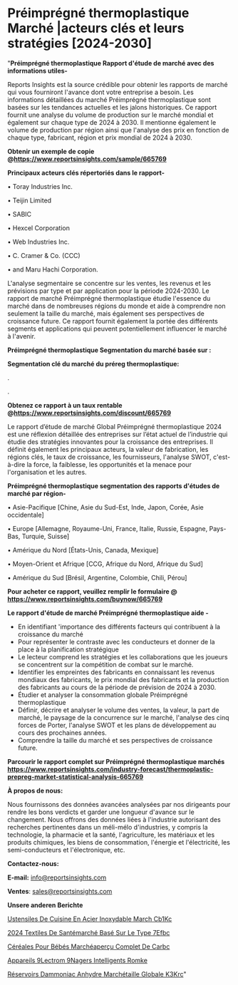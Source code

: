 # Préimprégné thermoplastique Marché |acteurs clés et leurs stratégies [2024-2030]

"<strong>Préimprégné thermoplastique Rapport d'étude de marché avec des informations utiles-</strong>

Reports Insights est la source crédible pour obtenir les rapports de marché qui vous fourniront l'avance dont votre entreprise a besoin. Les informations détaillées du marché Préimprégné thermoplastique sont basées sur les tendances actuelles et les jalons historiques. Ce rapport fournit une analyse du volume de production sur le marché mondial et également sur chaque type de 2024 à 2030. Il mentionne également le volume de production par région ainsi que l'analyse des prix en fonction de chaque type, fabricant, région et prix mondial de 2024 à 2030.

<strong><b>Obtenir un exemple de copie @</b></strong><a href=https://www.reportsinsights.com/sample/665769><strong><b>https://www.reportsinsights.com/sample/665769</b></strong></a>

<b>Principaux acteurs clés répertoriés dans le rapport-</b>

<b> </b>• Toray Industries Inc.

• Teijin Limited

• SABIC

• Hexcel Corporation

• Web Industries Inc.

• C. Cramer & Co. (CCC)

• and Maru Hachi Corporation.

L'analyse segmentaire se concentre sur les ventes, les revenus et les prévisions par type et par application pour la période 2024-2030. Le rapport de marché Préimprégné thermoplastique étudie l'essence du marché dans de nombreuses régions du monde et aide à comprendre non seulement la taille du marché, mais également ses perspectives de croissance future. Ce rapport fournit également la portée des différents segments et applications qui peuvent potentiellement influencer le marché à l'avenir.

<strong>Préimprégné thermoplastique Segmentation du marché basée sur :</strong>

<strong> Segmentation clé du marché du préreg thermoplastique: </strong>

.

.

<strong><b>Obtenez ce rapport à un taux rentable @</b></strong><a href=https://www.reportsinsights.com/discount/665769><strong><b>https://www.reportsinsights.com/discount/665769</b></strong></a>

Le rapport d’étude de marché Global Préimprégné thermoplastique 2024 est une réflexion détaillée des entreprises sur l’état actuel de l’industrie qui étudie des stratégies innovantes pour la croissance des entreprises. Il définit également les principaux acteurs, la valeur de fabrication, les régions clés, le taux de croissance, les fournisseurs, l'analyse SWOT, c'est-à-dire la force, la faiblesse, les opportunités et la menace pour l'organisation et les autres.

<strong>Préimprégné thermoplastique segmentation des rapports d'études de marché par région-</strong>

• Asie-Pacifique [Chine, Asie du Sud-Est, Inde, Japon, Corée, Asie occidentale]

• Europe [Allemagne, Royaume-Uni, France, Italie, Russie, Espagne, Pays-Bas, Turquie, Suisse]

• Amérique du Nord [États-Unis, Canada, Mexique]

• Moyen-Orient et Afrique [CCG, Afrique du Nord, Afrique du Sud]

• Amérique du Sud [Brésil, Argentine, Colombie, Chili, Pérou]

<strong>Pour acheter ce rapport, veuillez remplir le formulaire @   <a href=https://www.reportsinsights.com/buynow/665769>https://www.reportsinsights.com/buynow/665769</a></strong>

<strong>Le rapport d'étude de marché Préimprégné thermoplastique aide -</strong>
<ul>
  <li>En identifiant 'importance des différents facteurs qui contribuent à la croissance du marché</li>
  <li>Pour représenter le contraste avec les conducteurs et donner de la place à la planification stratégique</li>
  <li>Le lecteur comprend les stratégies et les collaborations que les joueurs se concentrent sur la compétition de combat sur le marché.</li>
  <li>Identifier les empreintes des fabricants en connaissant les revenus mondiaux des fabricants, le prix mondial des fabricants et la production des fabricants au cours de la période de prévision de 2024 à 2030.</li>
  <li>Étudier et analyser la consommation globale Préimprégné thermoplastique</li>
  <li>Définir, décrire et analyser le volume des ventes, la valeur, la part de marché, le paysage de la concurrence sur le marché, l'analyse des cinq forces de Porter, l'analyse SWOT et les plans de développement au cours des prochaines années.</li>
  <li>Comprendre la taille du marché et ses perspectives de croissance future.</li>
</ul>

<strong>Parcourir le rapport complet sur Préimprégné thermoplastique marchés <a href=https://www.reportsinsights.com/industry-forecast/thermoplastic-prepreg-market-statistical-analysis-665769>https://www.reportsinsights.com/industry-forecast/thermoplastic-prepreg-market-statistical-analysis-665769</a></strong>

<strong>À propos de nous:</strong>

Nous fournissons des données avancées analysées par nos dirigeants pour rendre les bons verdicts et garder une longueur d'avance sur le changement. Nous offrons des données liées à l'industrie autorisant des recherches pertinentes dans un méli-mélo d'industries, y compris la technologie, la pharmacie et la santé, l'agriculture, les matériaux et les produits chimiques, les biens de consommation, l'énergie et l'électricité, les semi-conducteurs et l'électronique, etc.

<strong>Contactez-nous:</strong>

<strong>E-mail:</strong> <a href=mailto:info@reportsinsights.com>info@reportsinsights.com</a>

<strong>Ventes</strong>: <a href=mailto:sales@reportsinsights.com>sales@reportsinsights.com</a>

<strong>Unsere anderen Berichte</strong>

<a href=https://www.linkedin.com/pulse/ustensiles-de-cuisine-en-acier-inoxydable-march%C3%A9-cb1kc/>Ustensiles De Cuisine En Acier Inoxydable March Cb1Kc</a>

<a href=https://www.linkedin.com/pulse/2024-textiles-de-santémarché-basé-sur-le-type-7efbc/>2024 Textiles De Santémarché Basé Sur Le Type 7Efbc</a>

<a href=https://www.linkedin.com/pulse/céréales-pour-bébés-marchéaperçu-complet-de-carbc/>Céréales Pour Bébés Marchéaperçu Complet De Carbc</a>

<a href=https://www.linkedin.com/pulse/appareils-%C3%A9lectrom%C3%A9nagers-intelligents-romke/>Appareils  9Lectrom 9Nagers Intelligents Romke</a>

<a href=https://www.linkedin.com/pulse/réservoirs-dammoniac-anhydre-marchétaille-globale-k3krc/>Réservoirs Dammoniac Anhydre Marchétaille Globale K3Krc</a>"
